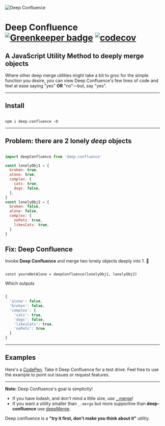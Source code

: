 ![Deep Confluence](https://jeffry.in/deep-confluence/deep-confluence.svg)

# Deep Confluence  [![Greenkeeper badge](https://badges.greenkeeper.io/yowainwright/deep-confluence.svg)](https://greenkeeper.io/) [![codecov](https://codecov.io/gh/yowainwright/deep-confluence/branch/master/graph/badge.svg)](https://codecov.io/gh/yowainwright/deep-confluence)

## A JavaScript Utility Method to deeply merge objects

Where other deep merge utilities might take a bit to groc for the simple function you desire, you can view Deep Confluence's few lines of code and feel at ease saying "yes" **OR** "no"—but, say "yes".

----



## Install

```shell

npm i deep-confluence -D

```

----

## Problem: there are 2 lonely _deep_ objects

```javascript

import deepConfluence from 'deep-confluence'

const lonelyObj1 = {
  broken: true,
  alone: true,
  complex: {
    cats: true,
    dogs: false,
  },
}
const lonelyObj2 = {
  broken: false,
  alone: false,
  complex: {
    noPets: true,
    likesCats: true,
  }
}

```

## Fix: Deep Confluence

Invoke **Deep Confluence** and merge two lonely objects deeply into 1. 🖤

```javascipt

const youreNotAlone = deepConfluence(lonelyObj1, lonelyObj2)

```

Which outputs

```javascript

{
  'alone': false,
  'broken': false,
  'complex': {
    'cats': true,
    'dogs': false,
    'likesCats': true,
    'noPets': true
  }
}

```

----

## Examples

Here's a [CodePen](https://codepen.io/yowainwright/pen/MVVjOP/). Take it Deep Confluence for a test drive. Feel free to use the example to point out issues or request features.

----

**Note:** Deep Confluence's goal is simplicity!

- If you have lodash, and don't mind a little size, use [_.merge](https://www.npmjs.com/package/lodash.merge)!
- If you want a utility smaller than `_.merge` but more supportive than **deep-confluence** use [deepMerge](https://github.com/KyleAMathews/deepmerge/).

Deep confluence is a **"try it first, don't make you think about it"** utility.


